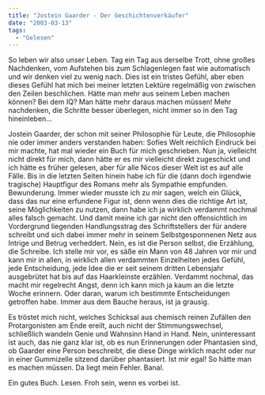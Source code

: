 ```yaml
---
title: "Jostein Gaarder - Der Geschichtenverkäufer"
date: "2003-03-13"
tags:
  - "Gelesen"
---
```


So leben wir also unser Leben. Tag ein Tag aus derselbe Trott, ohne großes Nachdenken, vom Aufstehen bis zum Schlagenlegen fast wie automatisch und wir denken viel zu wenig nach. Dies ist ein tristes Gefühl, aber eben dieses Gefühl hat mich bei meiner letzten Lektüre regelmäßig von zwischen den Zeilen beschlichen. Hätte man mehr aus seinem Leben machen können? Bei dem IQ? Man hätte mehr daraus machen müssen! Mehr nachdenken, die Schritte besser überlegen, nicht immer so in den Tag hineinleben…

Jostein Gaarder, der schon mit seiner Philosophie für Leute, die Philosophie nie oder immer anders verstanden haben: Sofies Welt reichlich Eindruck bei mir machte, hat mal wieder ein Buch für mich geschrieben. Nun ja, vielleicht nicht direkt für mich, dann hätte er es mir vielleicht direkt zugeschickt und ich hätte es früher gelesen, aber für alle Nicos dieser Welt ist es auf alle Fälle. Bis in die letzten Seiten hinein habe ich für die (dann doch irgendwie tragische) Hauptfigur des Romans mehr als Sympathie empfunden. Bewunderung. Immer wieder musste ich zu mir sagen, welch ein Glück, dass das nur eine erfundene Figur ist, denn wenn dies die richtige Art ist, seine Möglichkeiten zu nutzen, dann habe ich ja wirklich verdammt nochmal alles falsch gemacht. Und damit meine ich gar nicht den offensichtlich im Vordergrund liegenden Handlungsstrag des Schriftstellers der für andere schreibt und sich dabei immer mehr in seinem Selbstgesponnenen Netz aus Intrige und Betrug verheddert. Nein, es ist die Person selbst, die Erzählung, die Schreibe. Ich stelle mir vor, es säße ein Mann von 48 Jahren vor mir und kann mir in allen, in wirklich allen verdammten Einzelheiten jedes Gefühl, jede Entscheidung, jede Idee die er seit seinem dritten Lebensjahr ausgebrütet hat bis auf das Haarkleinste erzählen. Verdammt nochmal, das macht mir regelrecht Angst, denn ich kann mich ja kaum an die letzte Woche erinnern. Oder daran, warum ich bestimmte Entscheidungen getroffen habe. Immer aus dem Bauche heraus, ist ja grausig.

Es tröstet mich nicht, welches Schicksal aus chemisch reinen Zufällen den Protargonisten am Ende ereilt, auch nicht der Stimmungswechsel, schließlich wandeln Genie und Wahnsinn Hand in Hand. Nein, uninteressant ist auch, das nie ganz klar ist, ob es nun Erinnerungen oder Phantasien sind, ob Gaarder eine Person beschreibt, die diese Dinge wirklich macht oder nur in einer Gummizelle sitzend darüber phantasiert. Ist mir egal! So hätte man es machen müssen. Da liegt mein Fehler. Banal.

Ein gutes Buch. Lesen. Froh sein, wenn es vorbei ist.
